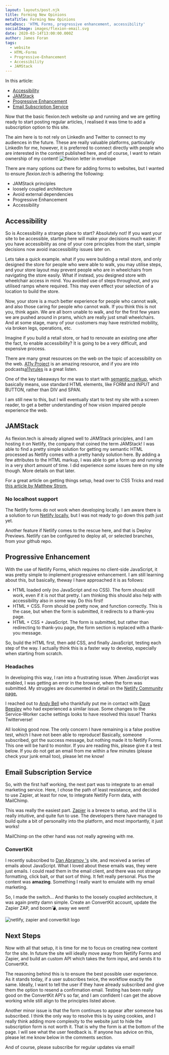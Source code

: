 ```yaml
---
layout: layouts/post.njk
title: Forming New Opinions
metaTitle: Forming New Opinions
metaDesc: 'HTML Forms, progressive enhancement, accessibility'
socialImage: images/flexion-email.svg
date: 2020-03-14T13:00:00.000Z
author: James Foran
tags:
  - website
  - HTML-Forms
  - Progressive-Enhancement
  - Accessibility
  - JAMStack
---
```

In this article: 

* [Accessibility](#heading-accessibility)
* [JAMStack](#heading-jamstack) 
* [Progressive Enhancement](#heading-progressive-enhancement) 
* [Email Subscription Service](#heading-email-subscription-service)

Now that the basic flexion.tech website up and running and we are getting ready to start posting regular articles, I realised it was time to add a subscription option to this site. 

The aim here is to not rely on LinkedIn and Twitter to connect to my audiences in the future. These are really valuable platforms, particularly LinkedIn for me, however, it is preferred to connect directly with people who are interested in the content published here, and of course, I want to retain ownership of my content!
 <img class="pad-top-500 width-half" src="/images/flexion-email.svg" alt="flexion letter in envelope">

There are many options out there for adding forms to websites, but I wanted to ensure *flexion.tech* is adhering the following:

* JAMStack principles
* loosely coupled architecture
* Avoid external dependencies 
* Progressive Enhancement
* Accessibility

## Accessibility

So is Accessibility a strange place to start? Absolutely not! If you want your site to be accessible, starting here will make your decisions much easier. If you have accessibility as one of your core principles from the start, simple decisions now avoid inaccessibility issues later on. 

Lets take a quick example. what if you were building a retail store, and only designed the store for people who were able to walk, you may utilise steps, and your store layout may prevent people who are in wheelchairs from navigating the store easily. What if instead, you designed store with wheelchair access in mind. You avoided use of steps throughout, and you utilised ramps where required. This may even effect your selection of a location to build the store. 

Now, your store is a much better experience for people who cannot walk, and also those caring for people who cannot walk. If you think this is not you, think again. We are all born unable to walk, and for the first few years we are pushed around in prams, which are really just small wheelchairs. And at some stage, many of your customers may have restricted mobility, via broken legs, operations, etc. 

Imagine if you build a retail store, or had to renovate an existing one after the fact, to enable accessibility? It is going to be a very difficult, and expensive process. 

There are many great resources on the web on the topic of accessibility on the web. [A11y Project](https://a11yproject.com/) is an amazing resource, and if you are into podcasts[a11yrules](https://a11yrules.com) is a great listen. 

One of the key takeaways for me was to start with [semantic markup](https://en.wikipedia.org/wiki/Semantic_HTML), which basically means, use standard HTML elements, like FORM and INPUT and BUTTON, rather than DIV and SPAN.

I am still new to this, but I will eventually start to test my site with a screen reader, to get a better understanding of how vision impaired people experience the web. 

## JAMStack

As flexion.tech is already aligned well to JAMStack principles, and I am hosting it on Netlify, the company that coined the term JAMStack! I was able to find a pretty simple solution for getting my semantic HTML processed as Netlify comes with a pretty handy solution here. By adding a few attributes to the HTML markup, I was able to get a form up and running in a very short amount of time. I did experience *some* issues here on my site though. More details on that later. 

For a great article on getting things setup, head over to CSS Tricks and read [this article by Matthew Strom.](https://css-tricks.com/using-netlify-forms-and-netlify-functions-to-build-an-email-sign-up-widget/)

### No localhost support

The Netlify forms do not work when developing locally. I am aware there is a solution to run [Netlify locally](https://www.netlify.com/products/dev/), but I was not ready to go down this path just yet. 

Another feature if Netlify comes to the rescue here, and that is Deploy Previews. Netlify can be configured to deploy all, or selected branches, from your github repo.  

## Progressive Enhancement

With the use of Netlify Forms, which requires no client-side JavaScript, it was pretty simple to implement progressive enhancement. I am still learning about this, but basically, theway I have approached it is as follows:

* HTML loaded only (no JavaScript and no CSS). The form should still work, even if it is not that pretty. I am thinking this should also help with accessibility also in some way. Do this first!
* HTML + CSS. Form should be pretty now, and function correctly. This is the case, but when the form is submitted, it redirects to a thank-you page.
* HTML + CSS + JavaScript. The form is submitted, but rather than redirecting to thank-you page,  the form section is replaced with a thank-you message. 

So, build the HTML first, then add CSS, and finally JavaScript, testing each step of the way. I actually think this is a faster way to develop, especially when starting from scratch.


### Headaches

In developing this way, I ran into a frustrating issue. When JavaScript was enabled, I was getting an error in the browser, when the form was submitted. My struggles are documented in detail on the [Netlify Community page.](https://community.netlify.com/t/form-submission-working-but-action-path-is-not-working/9902/11)

I reached out to [Andy Bell](https://twitter.com/hankchizljaw) who thankfully put me in contact with [Dave Beesley](https://twitter.com/davebeesley) who had experienced a similar issue. Some changes to the Service-Worker cache settings looks to have resolved this issue! Thanks Twitterverse!

All looking good now. The only concern I have remaining is a false positive test, which I have not been able to reproduce! Basically, someone subscribed, got the success message, but nothing made it to Netlify Forms. This one will be hard to monitor. If you are reading this, please give it a test below. If you do not get an email from me within a few minutes (please check your junk email too), please let me know!

## Email Subscription Service

So, with the first half working, the next part was to integrate to an email marketing service. Here, I chose the path of least resistance, and decided to use Zapier, at least for now, to integrate Netlify Form data, with MailChimp.

This was really the easiest part. [Zapier](https://zapier.com/) is a breeze to setup, and the UI is really intuitive, and quite fun to use. The developers there have managed to build quite a bit of personality into the platform, and most importantly, it just works! 

MailChimp on the other hand was not really agreeing with me. 

### ConvertKit

I recently subscribed to [Dan Abramov 's](https://overreacted.io/) site, and received a series of emails about JavaScript. What I loved about these emails was, they were just emails. I could read them in the email client, and there was not strange formatting, click bait, or that sort of thing. It felt really personal. Plus the content was **amazing**. Something I really want to emulate with my email marketing.

So, I made the switch... And thanks to the loosely coupled architecture, it was again pretty damn simple. Create an ConvertKit account, update the Zapier ZAP, and boom💣, away we went! 

![netlify, zapier and convertkit logo](/images/subscriber-list.png)



## Next Steps

Now with all that setup, it is time for me to focus on creating new content for the site. In future the site will ideally move away from Netlify Forms and Zapier, and build an custom API which takes the form input, and sends it to ConvertKit. 

The reasoning behind this is to ensure the best possible user experience.  As it stands today, if a user subscribes twice, the workflow exactly the same. Ideally, I want to tell the user if they have already subscribed and give them the option to resend a confirmation email. Testing has been really good on the ConvertKit API's so far, and I am confident I can get the above working while still align to the principles listed above.

Another minor issue is that the form continues to appear after someone has subscribed. I think the only way to resolve this is by using cookies, and I really think adding more complexity to the website just to hide the subscription form is not worth it. That is why the form is at the bottom of the page. I will see what the user feedback is. If anyone has advice on this, please let me know below in the comments section. 

And of course, please subscribe for regular updates via email!